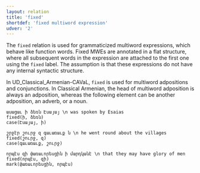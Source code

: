 ```yaml
---
layout: relation
title: 'fixed'
shortdef: 'fixed multiword expression'
udver: '2'
---
```


The `fixed` relation is used for grammaticized multiword expressions, which behave like function words. 
Fixed MWEs are annotated in a flat structure, where all subsequent words in the expression are attached to the first one using the `fixed` label. 
The assumption is that these expressions do not have any internal syntactic structure.

In UD_Classical_Armenian-CAVaL, `fixed` is used for multiword adpositions and conjunctions. 
In Classical Armenian, the head of multiword adposition is always an adposition, whereas the following element can be another adposition, an adverb, or a noun.

~~~ sdparse
ասացաւ ի ձեռն Էսայայ \n was spoken by Esaias
fixed(ի, ձեռն)
case(Էսայայ, ի)
~~~

~~~ sdparse
շրջէր շուրջ զ գաւառաւք ն \n he went round about the villages
fixed(շուրջ, զ)
case(գաւառաւք, շուրջ)
~~~

~~~ sdparse
որպէս զի փառաւորեսցին ի մարդկանէ \n that they may have glory of men
fixed(որպէս, զի)
mark(փառաւորեսցին, որպէս)
~~~
<!-- Interlanguage links updated Po 11. listopadu 2024, 20:10:55 CET -->
